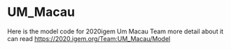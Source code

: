 # UM_Macau
Here is the model code for 2020igem Um Macau Team
more detail about it can read
https://2020.igem.org/Team:UM_Macau/Model

